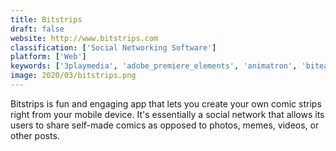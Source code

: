 ```yaml
---
title: Bitstrips
draft: false 
website: http://www.bitstrips.com
classification: ['Social Networking Software']
platform: ['Web']
keywords: ['3playmedia', 'adobe_premiere_elements', 'animatron', 'biteable', 'comic_life', 'comic_smart_panels', 'firstimpression', 'goanimate', 'integral_ad_science', 'livestream', 'lomics', 'loopster', 'moo', 'pixton', 'renderforest', 'salesmachine', 'storyboard_that', 'strip_designer', 'thinglink', 'toondoo', 'vmix']
image: 2020/03/bitstrips.png
---
```

Bitstrips is fun and engaging app that lets you create your own comic strips right from your mobile device.  It's essentially a social network that allows its users to share self-made comics as opposed to photos, memes, videos, or other posts.